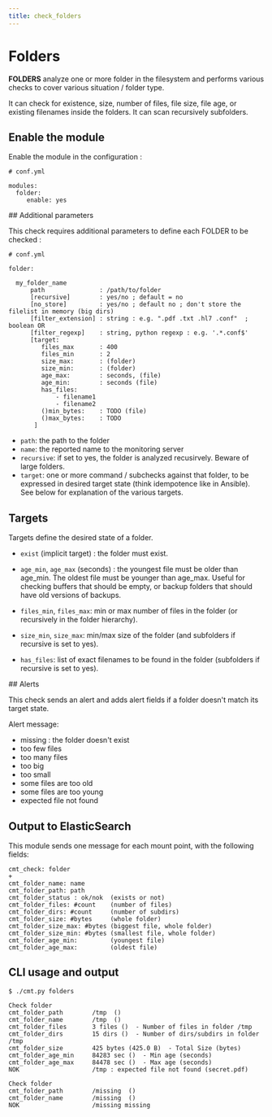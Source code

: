 ```yaml
---
title: check_folders
---
```


# Folders

**FOLDERS** analyze one or more folder in the filesystem and performs various checks to cover various situation / folder type.

It can check for existence, size, number of files, file size, file age, or existing filenames inside the folders. It can scan recursively subfolders.


## Enable the module

Enable the module in the configuration :

    # conf.yml

	modules:
  	  folder:
  	     enable: yes

## Additional parameters

This check requires additional parameters to define each FOLDER to be checked :

	# conf.yml
	
	folder:

      my_folder_name
		  path               : /path/to/folder
		  [recursive]        : yes/no ; default = no
	      [no_store]         : yes/no ; default no ; don't store the filelist in memory (big dirs)
	      [filter_extension] : string : e.g. ".pdf .txt .hl7 .conf"  ; boolean OR 
	      [filter_regexp]    : string, python regexp : e.g. '.*.conf$'
		  [target:
		     files_max       : 400
		     files_min       : 2
		     size_max:       : (folder)
		     size_min:       : (folder)      
		     age_max:        : seconds, (file)
		     age_min:        : seconds (file)
		     has_files: 
		         - filename1
		         - filename2
		     ()min_bytes:    : TODO (file)
		     ()max_bytes:    : TODO
		   ]


- `path`: the path to the folder
- `name`: the reported name to the monitoring server
- `recursive`: if set to yes, the folder is analyzed recusirvely. Beware of large folders.
- `target`: one or more command / subchecks against that folder, to be expressed in desired target state (think idempotence like in Ansible). See below for explanation of the various targets.


## Targets

Targets define the desired state of a folder.

- `exist` (implicit target) : the folder must exist.

- `age_min`, `age_max` (seconds) : the youngest file must be older than age_min. The oldest file must be younger than age_max. Useful for checking buffers that should be empty, or backup folders that should have old versions of backups.

- `files_min`, `files_max`: min or max number of files in the folder (or recursively in the folder hierarchy).


- `size_min`, `size_max`: min/max size of the folder (and subfolders if recursive is set to yes).

- `has_files`: list of exact filenames to be found in the folder (subfolders if recursive is set to yes).


## Alerts

This check sends an alert and adds alert fields if a folder doesn't match its target state.


Alert message:

- missing : the folder doesn't exist
- too few files
- too many files
- too big
- too small
- some files are too old 
- some files are too young
- expected file not found

## Output to ElasticSearch

This module sends one message for each mount point, with the following fields:

	cmt_check: folder
	+
	cmt_folder_name: name
	cmt_folder_path: path
	cmt_folder_status : ok/nok  (exists or not)
	cmt_folder_files: #count    (number of files)
	cmt_folder_dirs: #count     (number of subdirs)
	cmt_folder_size: #bytes     (whole folder)
	cmt_folder_size_max: #bytes (biggest file, whole folder)
	cmt_folder_size_min: #bytes (smallest file, whole folder)
	cmt_folder_age_min:         (youngest file)
	cmt_folder_age_max:         (oldest file)

## CLI usage and output

	$ ./cmt.py folders

	Check folder 
	cmt_folder_path        /tmp  () 
	cmt_folder_name        /tmp  () 
	cmt_folder_files       3 files ()  - Number of files in folder /tmp
	cmt_folder_dirs        15 dirs ()  - Number of dirs/subdirs in folder /tmp
	cmt_folder_size        425 bytes (425.0 B)  - Total Size (bytes)
	cmt_folder_age_min     84283 sec ()  - Min age (seconds)
	cmt_folder_age_max     84478 sec ()  - Max age (seconds)
	NOK                    /tmp : expected file not found (secret.pdf)

	Check folder 
	cmt_folder_path        /missing  () 
	cmt_folder_name        /missing  () 
	NOK                    /missing missing







